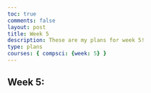 ```yaml
---
toc: true
comments: false
layout: post
title: Week 5
description: These are my plans for week 5!
type: plans
courses: { compsci: {week: 5} }
---
```


## Week 5: 
